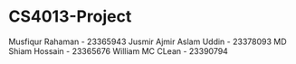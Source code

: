 # CS4013-Project

Musfiqur Rahaman - 23365943
Jusmir Ajmir Aslam Uddin - 23378093
MD Shiam Hossain - 23365676
William MC CLean - 23390794

